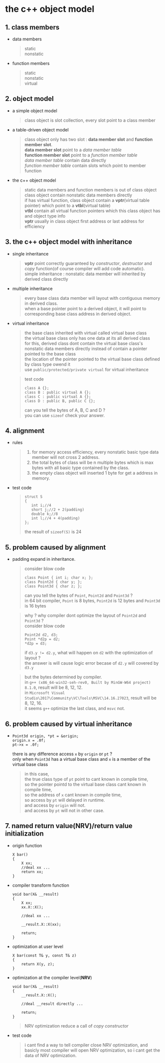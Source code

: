 # the c++ object model
## 1. class members
* data members
    > static  
    > nonstatic

* function members
    > static  
    > nonstatic  
    > virtual
## 2. object model
* a simple object model
    > class object is slot collection, every slot point to a class member

* a table-driven object model
    > class object only has two slot : **data member slot** and **function member slot**.  
    > **data member slot** point to a *data member table*  
    > **function member slot** point to a *function member table*  
    > *data member table* contain data directly  
    > *function member table* contain slots which point to member function

* the c++ object model
    > static data members and function members is out of class object  
    > class object contain nonstatic data members directly  
    > if has virtual function, class object contain a **vptr**(virtual table pointer) which point to a **vtbl**(virtual table)  
    > **vtbl** contain all virtual function pointers which this class object has and object type info  
    > **vptr** usually in class object first address or last address for efficiency
## 3. the c++ object model with inheritance
* single inheritance
    > **vptr** point correctly guaranteed by *constructor*, *destructor* and *copy* function(of course compiler will add code automatic).  
    > simple inheritance : nonstatic data member will inherited by derived class directly

* multiple inheritance
    > every base class data member will layout with contiguous memory in derived class.  
    > when a base pointer point to a derived object, it will point to corresponding base class address in derived object. 

* virtual inheritance
    > the base class inherited with virtual called virtual base class  
    > the virtual base class only has one data at its all derived class  
    > for this, derived class dont contain the virtual base class's nonstatic data members directly instead of contain a pointer pointed to the base class  
    > the location of the pointer pointed to the virtual base class defined by class type owend it   
    > use `public/protected/private virtual` for virtual inheritance   
    
    > test code
    > ```
    > class A {};  
    > class B : public virtual A {};
    > class C : public virtual A {};
    > class D : public B, public C {};
    >```
    > can you tell the bytes of A, B, C and D ?  
    > you can use `sizeof` check your answer.


## 4. alignment
* rules
    > 1. for memory access efficiency, every nonstatic basic type data member will not cross 2 address.  
    > 2. the total bytes of class will be n multiple bytes which is max bytes with all basic type contained by the class.  
    > 3. the empty class object will inserted 1 byte for get a address in memory.

* test code
    > ```
    > struct S
    > {
    >    int i;//4
    >    short j;//2 + 2(padding)
    >    double k;//8
    >    int l;//4 + 4(padding)
    > };
    > ```
    > the result of `sizeof(S)` is 24

   
## 5. problem caused by alignment
* padding expand in inheritance.
    > consider blow code  
    > ```
    > class Point { int i; char x; };
    > class Point2d { char y; };
    > class Point3d { char z; };
    > ```
    > can you tell the bytes of `Point`, `Point2d` and `Point3d` ?  
    > in 64 bit compiler, `Point` is 8 bytes, `Point2d` is 12 bytes and `Point3d` is 16 bytes  

    > why ? why compiler dont optimize the layout of `Point2d` and `Point3d` ?  
    > consider blow code  
    > ```
    > Point2d d2, d3;
    > Point *d2p = d2;
    > *d2p = d3;
    > ```
    > if `d3.y != d2.y`, what will happen on `d2` with the optimization of layout ?  
    > the answer is will cause logic error becase of  `d2.y` will covered by `d3.y`

    > but the bytes determined by compiler.  
    > in `g++ (x86_64-win32-seh-rev0, Built by MinGW-W64 project) 8.1.0`, result will be 8, 12, 12.  
    > in `Microsoft Visual Studio\2017\Community\VC\Tools\MSVC\14.16.27023`, result will be 8, 12, 16.  
    > it seems `g++` optimize the last class, and `msvc` not.

## 6. problem caused by virtual inheritance
* ```
  Point3d origin, *pt = &origin;
  origin.x = .0f;
  pt->x = .0f;
  ```
  there is any difference access `x` by `origin` or `pt` ?  
  only when `Point3d` has a virtual base class and `x` is a member of the virtual base class
    > in this case,  
    > the true class type of `pt` point to cant known in compile time,  
    > so the pointer pointd to the virtual base class cant known in compile time,  
    > so the address of `x` cant known in compile time,  
    > so access by `pt` will delayed in runtime.  
    > and access by `origin` will not.  
    > and access by `pt` will not in other case.

## 7. named return value(NRV)/return value initialization
* origin function
    ```
    X bar()
    {
        X xx;
        //deal xx ...
        return xx;
    }
    ```
* compiler transform function
    ```
    void bar(X& __result)
    {
        X xx;
        xx.X::X();

        //deal xx ...

        __result.X::X(xx);

        return;
    }
    ```

* optimization at user level
    ```
    X bar(const T& y, const T& z)
    {
        return X(y, z);
    }
    ```

* optimization at the compiler level(**NRV**)
    ```
    void bar(X& __result)
    {
        __result.X::X();
        
        //deal __result directly ...

        return;
    }
    ```
    > NRV optimization reduce a call of *copy constructor*

* test code
    > i cant find a way to tell compiler close NRV optimization, and  
    > basicly most compiler will open NRV optimization, so i cant get the  
    > data of NRV optimization.
